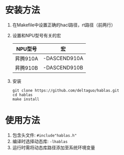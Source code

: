 # 安装方法
1. 在Makefile中设置正确的hacl路径，rt路径（前两行）
2. 设置和NPU型号有关的宏

    | NPU型号 | 宏   |
    | ------- | ---- |
    | 昇腾910A | -DASCEND910A     |
    | 昇腾910B |  -DASCEND910B    |
3. 安装
    ```shell
    git clone https://github.com/deltaguo/hablas.git
    cd hablas
    make install
    ```

# 使用方法
1. 包含头文件: ```#include"hablas.h"```
2. 编译时选择动态库: ```-lhablas```
3. 运行时需将动态库路径添加至系统环境变量
